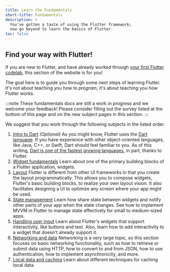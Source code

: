 ```yaml
---
title: Learn the Fundamentals
short-title: Fundamentals
description: >
  You've gotten a taste of using the Flutter framework;
  now go beyond to learn the basics of Flutter.
toc: false
---
```




<div class="row">
<div class="col-md-6">

## Find your way with Flutter!

If you are new to Flutter, and have already worked
through [your first Flutter codelab](https://flutter.dev/docs/get-started/codelab),
this section of the website is for you!

The goal here is to guide you through some next
steps of learning Flutter. It's not about teaching
you how to _program_, it's about teaching you
how Flutter works.


</div>

</div>


:::note
These fundamentals docs are still a work
in progress and we welcome your feedback!
Please consider filling out the survey
listed at the bottom of this page and on the
new subject pages in this section.
:::

We suggest that you work through the
following subjects in the listed order.

 1. [Intro to Dart][] _(Optional)_
    As you might know, Flutter uses the [Dart language][].
    If you have experience with other object-oriented
    languages, like Java, C++, or Swift,
    Dart should feel familiar to you.
    As of this writing,
    [Dart is one of the fastest growing languages][dart-lang],
    in part, thanks to Flutter.
 2. [Widget fundamentals][]
    Learn about one of the primary building blocks
    of a Flutter application, widgets.
 3. [Layout][]
    Flutter is different from other UI frameworks
    in that you create the layout programmatically.
    This allows you to compose widgets,
    Flutter's basic building blocks,
    to realize your own layout vision.
    It also facilitates designing a UI to
    optimize any screen where your app might be used.
 4. [State management][]
    Learn how share state between widgets and notify other parts of your app
    when the state changes.
    See how to implement MVVM in Flutter to manage state effectively
    for small to medium-sized apps.
 5. [Handling user input][]
    Learn about Flutter's widgets that support
    interactivity, like buttons and text.
    Also, learn how to add interactivity to
    a widget that doesn't already support it.
 6. [Networking and data][]
    Networking is a very large topic,
    so this section focuses on basic networking
    functionality, such as how to retrieve
    or submit data using HTTP,
    how to convert to and from JSON,
    how to use authentication, 
    how to implement asynchronicity, and more.
 7. [Local data and caching][]
    Learn about different techniques for caching
    local data.

[Dart language]: {{site.dart-site}}
[dart-lang]: https://twitter.com/MiSvTh/status/1732002450641400276?cxt
[Intro to Dart]: /get-started/fundamentals/dart
[Layout]: /get-started/fundamentals/layout
[State management]: /get-started/fundamentals/state-management
[Handling user input]: /get-started/fundamentals/user-input
[Networking and data]: /get-started/fundamentals/networking
[Local data and caching]: /get-started/fundamentals/local-caching
[Widget fundamentals]: /get-started/fundamentals/widgets
[your first Flutter codelab]: {{site.codelabs}}/codelabs/flutter-codelab-first
